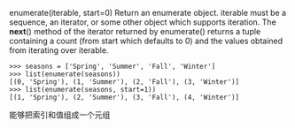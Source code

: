 
enumerate(iterable, start=0) 
Return an enumerate object. iterable must be a sequence, an iterator, or some other object which supports iteration. The __next__() method of the iterator returned by enumerate() returns a tuple containing a count (from start which defaults to 0) and the values obtained from iterating over iterable.

```
>>> seasons = ['Spring', 'Summer', 'Fall', 'Winter']
>>> list(enumerate(seasons))
[(0, 'Spring'), (1, 'Summer'), (2, 'Fall'), (3, 'Winter')]
>>> list(enumerate(seasons, start=1))
[(1, 'Spring'), (2, 'Summer'), (3, 'Fall'), (4, 'Winter')]
```

能够把索引和值组成一个元组

